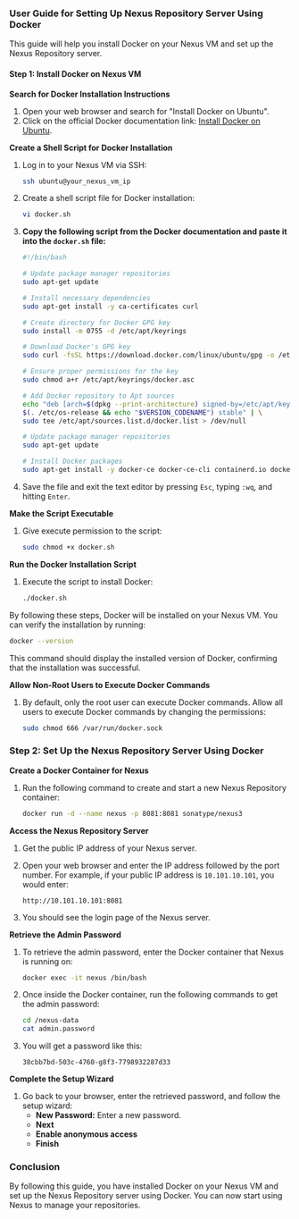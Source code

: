 ### User Guide for Setting Up Nexus Repository Server Using Docker

This guide will help you install Docker on your Nexus VM and set up the Nexus Repository server.

#### Step 1: Install Docker on Nexus VM

**Search for Docker Installation Instructions**

1. Open your web browser and search for "Install Docker on Ubuntu".
2. Click on the official Docker documentation link: [Install Docker on Ubuntu](https://docs.docker.com/engine/install/ubuntu/).

**Create a Shell Script for Docker Installation**

1. Log in to your Nexus VM via SSH:
   ```sh
   ssh ubuntu@your_nexus_vm_ip
   ```
2. Create a shell script file for Docker installation:
   ```sh
   vi docker.sh
   ```

3. **Copy the following script from the Docker documentation and paste it into the `docker.sh` file:**

   ```sh
   #!/bin/bash

   # Update package manager repositories
   sudo apt-get update

   # Install necessary dependencies
   sudo apt-get install -y ca-certificates curl

   # Create directory for Docker GPG key
   sudo install -m 0755 -d /etc/apt/keyrings

   # Download Docker's GPG key
   sudo curl -fsSL https://download.docker.com/linux/ubuntu/gpg -o /etc/apt/keyrings/docker.asc

   # Ensure proper permissions for the key
   sudo chmod a+r /etc/apt/keyrings/docker.asc

   # Add Docker repository to Apt sources
   echo "deb [arch=$(dpkg --print-architecture) signed-by=/etc/apt/keyrings/docker.asc] https://download.docker.com/linux/ubuntu \
   $(. /etc/os-release && echo "$VERSION_CODENAME") stable" | \
   sudo tee /etc/apt/sources.list.d/docker.list > /dev/null

   # Update package manager repositories
   sudo apt-get update

   # Install Docker packages
   sudo apt-get install -y docker-ce docker-ce-cli containerd.io docker-buildx-plugin docker-compose-plugin
   ```

4. Save the file and exit the text editor by pressing `Esc`, typing `:wq`, and hitting `Enter`.

**Make the Script Executable**

1. Give execute permission to the script:
   ```sh
   sudo chmod +x docker.sh
   ```

**Run the Docker Installation Script**

1. Execute the script to install Docker:
   ```sh
   ./docker.sh
   ```

By following these steps, Docker will be installed on your Nexus VM. You can verify the installation by running:

```sh
docker --version
```

This command should display the installed version of Docker, confirming that the installation was successful.

**Allow Non-Root Users to Execute Docker Commands**

1. By default, only the root user can execute Docker commands. Allow all users to execute Docker commands by changing the permissions:
   ```sh
   sudo chmod 666 /var/run/docker.sock
   ```

### Step 2: Set Up the Nexus Repository Server Using Docker

**Create a Docker Container for Nexus**

1. Run the following command to create and start a new Nexus Repository container:
   ```sh
   docker run -d --name nexus -p 8081:8081 sonatype/nexus3
   ```

**Access the Nexus Repository Server**

1. Get the public IP address of your Nexus server.

2. Open your web browser and enter the IP address followed by the port number. For example, if your public IP address is `10.101.10.101`, you would enter:
   ```
   http://10.101.10.101:8081
   ```

3. You should see the login page of the Nexus server.

**Retrieve the Admin Password**

1. To retrieve the admin password, enter the Docker container that Nexus is running on:
   ```sh
   docker exec -it nexus /bin/bash
   ```

2. Once inside the Docker container, run the following commands to get the admin password:
   ```sh
   cd /nexus-data
   cat admin.password
   ```

3. You will get a password like this:
   ```
   38cbb7bd-503c-4760-g8f3-7798932287d33
   ```

**Complete the Setup Wizard**

1. Go back to your browser, enter the retrieved password, and follow the setup wizard:
   - **New Password:** Enter a new password.
   - **Next**
   - **Enable anonymous access**
   - **Finish**

### Conclusion

By following this guide, you have installed Docker on your Nexus VM and set up the Nexus Repository server using Docker. You can now start using Nexus to manage your repositories.
